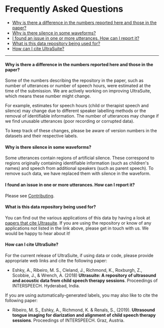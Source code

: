 # Frequently Asked Questions

* [Why is there a difference in the numbers reported here and those in the paper?](#why-is-there-a-difference-in-the-numbers-reported-here-and-those-in-the-paper)
* [Why is there silence in some waveforms?](#why-is-there-silence-in-some-waveforms)
* [I found an issue in one or more utterances. How can I report it?](#i-found-an-issue-in-one-or-more-utterances-how-can-i-report-it)
* [What is this data repository being used for?](#what-is-this-data-repository-being-used-for)
* [How can I cite UltraSuite?](#how-can-i-cite-ultrasuite)



------

#### Why is there a difference in the numbers reported here and those in the paper?

Some of the numbers describing the repository in the paper, such as number of utterances or number of speech hours, were estimated at the time of the submission. We are actively working on improving UltraSuite, which means these number might change.

For example, estimates for speech hours (child or therapist speech and silence) may change due to different speaker labelling methods or the removal of identifiable information. The number of utterances may change if we find unusable utterances (poor recording or corrupted data).

To keep track of these changes, please be aware of version numbers in the datasets and their respective labels.

#### Why is there silence in some waveforms?

Some utterances contain regions of artificial silence. These correspond to regions originally containing identifiable information (such as children's names) and speech from additional speakers (such as parent speech). To remove such data, we have replaced them with silence in the waveform.

#### I found an issue in one or more utterances. How can I report it?

Please see [Contributing](index.md#Contributing).

#### What is this data repository being used for?

You can find out the various applications of this data by having a look at [papers that cite Ultrasuite](<https://scholar.google.com/scholar?cites=9159984300116881095&as_sdt=2005&sciodt=0,5&hl=en>). If you are using the repository or know of any applications not listed in the link above, please get in touch with us. We would be happy to hear about it!

#### How can I cite UltraSuite?

For the current release of UltraSuite, if using data or code, please provide appropriate web links and cite the following paper:

- Eshky, A., Ribeiro, M. S., Cleland, J., Richmond, K., Roxburgh, Z.,  Scobbie, J., & Wrench, A. (2018) **Ultrasuite: A repository of ultrasound and acoustic data from child speech therapy sessions**. Proceedings of INTERSPEECH. Hyderabad, India.

If you are using automatically-generated labels, you may also like to cite the following paper:

- Ribeiro, M. S., Eshky, A., Richmond, K. & Renals, S., (2019). **Ultrasound tongue imaging for diarization and alignment of child speech therapy sessions**. Proceedings of INTERSPEECH. Graz, Austria.